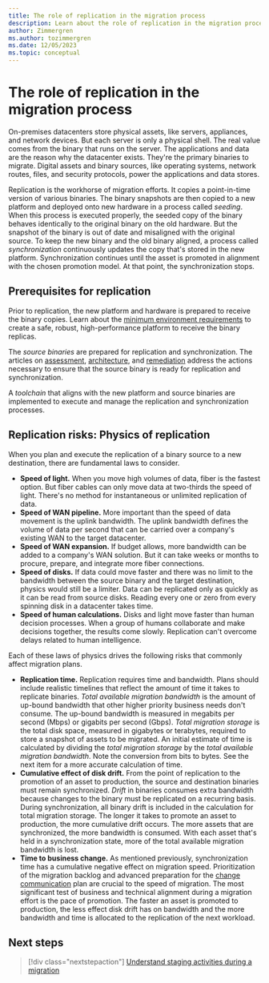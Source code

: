 ```yaml
---
title: The role of replication in the migration process
description: Learn about the role of replication in the migration process and how to plan for the prerequisites and risks of replication activities.
author: Zimmergren
ms.author: tozimmergren
ms.date: 12/05/2023
ms.topic: conceptual
---
```


# The role of replication in the migration process

On-premises datacenters store physical assets, like servers, appliances, and network devices. But each server is only a physical shell. The real value comes from the binary that runs on the server. The applications and data are the reason why the datacenter exists. They're the primary binaries to migrate. Digital assets and binary sources, like operating systems, network routes, files, and security protocols, power the applications and data stores.

Replication is the workhorse of migration efforts. It copies a point-in-time version of various binaries. The binary snapshots are then copied to a new platform and deployed onto new hardware in a process called *seeding*. When this process is executed properly, the seeded copy of the binary behaves identically to the original binary on the old hardware. But the snapshot of the binary is out of date and misaligned with the original source. To keep the new binary and the old binary aligned, a process called *synchronization* continuously updates the copy that's stored in the new platform. Synchronization continues until the asset is promoted in alignment with the chosen promotion model. At that point, the synchronization stops.

## Prerequisites for replication

Prior to replication, the new platform and hardware is prepared to receive the binary copies. Learn about the [minimum environment requirements](../prerequisites/index.md) to create a safe, robust, high-performance platform to receive the binary replicas.

The *source binaries* are prepared for replication and synchronization. The articles on [assessment](../assess/index.md), [architecture](../assess/architect.md), and [remediation](./remediate.md) address the actions necessary to ensure that the source binary is ready for replication and synchronization.

A *toolchain* that aligns with the new platform and source binaries are implemented to execute and manage the replication and synchronization processes.

## Replication risks: Physics of replication

When you plan and execute the replication of a binary source to a new destination, there are fundamental laws to consider.

- **Speed of light.** When you move high volumes of data, fiber is the fastest option. But fiber cables can only move data at two-thirds the speed of light. There's no method for instantaneous or unlimited replication of data.
- **Speed of WAN pipeline.** More important than the speed of data movement is the uplink bandwidth. The uplink bandwidth defines the volume of data per second that can be carried over a company's existing WAN to the target datacenter.
- **Speed of WAN expansion.** If budget allows, more bandwidth can be added to a company's WAN solution. But it can take weeks or months to procure, prepare, and integrate more fiber connections.
- **Speed of disks.** If data could move faster and there was no limit to the bandwidth between the source binary and the target destination, physics would still be a limiter. Data can be replicated only as quickly as it can be read from source disks. Reading every one or zero from every spinning disk in a datacenter takes time.
- **Speed of human calculations.** Disks and light move faster than human decision processes. When a group of humans collaborate and make decisions together, the results come slowly. Replication can't overcome delays related to human intelligence.

Each of these laws of physics drives the following risks that commonly affect migration plans.

- **Replication time.** Replication requires time and bandwidth. Plans should include realistic timelines that reflect the amount of time it takes to replicate binaries. *Total available migration bandwidth* is the amount of up-bound bandwidth that other higher priority business needs don't consume. The up-bound bandwidth is measured in megabits per second (Mbps) or gigabits per second (Gbps). *Total migration storage* is the total disk space, measured in gigabytes or terabytes, required to store a snapshot of assets to be migrated. An initial estimate of time is calculated by dividing the *total migration storage* by the *total available migration bandwidth*. Note the conversion from bits to bytes. See the next item for a more accurate calculation of time.
- **Cumulative effect of disk drift.** From the point of replication to the promotion of an asset to production, the source and destination binaries must remain synchronized. *Drift* in binaries consumes extra bandwidth because changes to the binary must be replicated on a recurring basis. During synchronization, all binary drift is included in the calculation for total migration storage. The longer it takes to promote an asset to production, the more cumulative drift occurs. The more assets that are synchronized, the more bandwidth is consumed. With each asset that's held in a synchronization state, more of the total available migration bandwidth is lost.
- **Time to business change.** As mentioned previously, synchronization time has a cumulative negative effect on migration speed. Prioritization of the migration backlog and advanced preparation for the [change communication](../release/change-communication.md) plan are crucial to the speed of migration. The most significant test of business and technical alignment during a migration effort is the pace of promotion. The faster an asset is promoted to production, the less effect disk drift has on bandwidth and the more bandwidth and time is allocated to the replication of the next workload.

## Next steps

> [!div class="nextstepaction"]
> [Understand staging activities during a migration](./stage.md)
